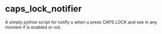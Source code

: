 # caps_lock_notifier
A simply python script for notify u when u press CAPS LOCK and see in any moment if is enabled or not.
